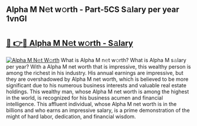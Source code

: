 ## Alpha M N𝚎t w𝚘rth - Part-5CS S𝚊lary per year 1vnGl

# <h2><a href="http://gc1rq2z.nevu.top/?p=Alpha+M">🔗 👉🔴 Alpha M N𝚎t w𝚘rth - S𝚊lary</a></h2>

[![Alpha M N𝚎t W𝚘rth](https://i.imgur.com/Oavwk0R.jpeg)](http://gc1rq2z.nevu.top/?p=Alpha+M)
What is Alpha M n𝚎t w𝚘rth? What is Alpha M s𝚊lary per year?
With a Alpha M net worth that is impressive, this wealthy person is among the richest in his industry. His annual earnings are impressive, but they are overshadowed by Alpha M net worth, which is believed to be more significant due to his numerous business interests and valuable real estate holdings. This wealthy man, whose Alpha M net worth is among the highest in the world, is recognized for his business acumen and financial intelligence. This affluent individual, whose Alpha M net worth is in the billions and who earns an impressive salary, is a prime demonstration of the might of hard labor, dedication, and financial wisdom.
